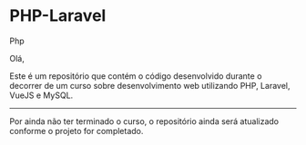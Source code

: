 # PHP-Laravel
Php

Olá,

Este é um repositório que contém o código desenvolvido durante o decorrer de um curso sobre desenvolvimento web utilizando PHP, Laravel, VueJS e MySQL.
________________________________________________________________________________________________________________________________________________________
Por ainda não ter terminado o curso, o repositório ainda será atualizado conforme o projeto for completado.

